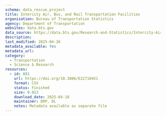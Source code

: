 ```yaml
---
schema: data_rescue_project 
title: Intercity Air, Bus, and Rail Transportation Facilities
organization: Bureau of Transportation Statistics
agency: Department of Transportation
websites: data.bts.gov
data_source: https://data.bts.gov/Research-and-Statistics/Intercity-Air-Bus-and-Rail-Transportation-Faciliti/xnub-2sc4/about_data
description: 
last_modified: 2025-04-26
metadata_available: Yes
metadata_url: 
category:
  - Transportation 
  - Science & Research 
resources:
  - id: 881
    url: https://doi.org/10.3886/E227104V1
    format: CSV
    status: Finished
    size: 0.013
    download_date: 2025-04-18
    maintainer: DRP, DL
    notes: Metadata available as separate file
---
```

